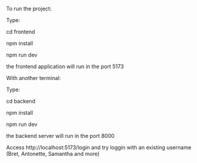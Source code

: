 To run the project:

Type:

cd frontend

npm install

npm run dev

the frontend application will run in the port 5173

With another terminal:

Type:

cd backend

npm install

npm run dev

the backend server will run in the port 8000

Access http://localhost:5173/login and try loggin with an existing username (Bret, Antonette, Samantha and more)
